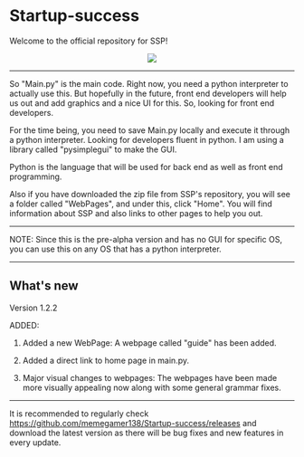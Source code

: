 # Startup-success
Welcome to the official repository for SSP!
<p align="center">
  <img src="https://user-images.githubusercontent.com/58916270/110085993-d95f2f80-7da2-11eb-9787-6407b36b6d15.png" />
</p>

___________________________________________________________________________________________________________________________________

So "Main.py" is the main code. Right now, you need a python interpreter to actually use this. But hopefully in the future,
 front end developers will help us out and add graphics and a nice UI for this. So, looking for front end developers.

For the time being, you need to save Main.py locally and execute it through a python interpreter. Looking for developers 
fluent in python. I am using a library called "pysimplegui" to make the GUI.

Python is the language that will be used for back end as well as front end programming.

Also if you have downloaded the zip file from SSP's repository, you will see a folder called "WebPages", and under this, 
click "Home". You will find information about SSP and also links to other pages to help you out.
___________________________________________________________________________________________________________________________________

NOTE: Since this is the pre-alpha version and has no GUI for specific OS, you can use this on any OS that has a python interpreter.
___________________________________________________________________________________________________________________________________

## What's new
Version 1.2.2

ADDED:
1. Added a new WebPage: A webpage called "guide" has been added.

2. Added a direct link to home page in main.py.

3. Major visual changes to webpages: The webpages have been made more visually appealing now along with some general grammar fixes.
___________________________________________________________________________________________________________________________________
It is recommended to regularly check https://github.com/memegamer138/Startup-success/releases and download the latest version as there will be bug fixes and new features
in every update.
